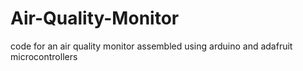 # Air-Quality-Monitor
code for an air quality monitor assembled using arduino and adafruit microcontrollers
